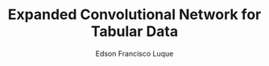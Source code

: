 ---
paperId: 18
author: Edson Francisco Luque
publicationauthor: Luque, E. F.
title: Expanded Convolutional Network for Tabular Data
pdf: Edson_Luque.pdf
poster: Edson_Luque.png
alt: --
type: Poster
topic: General Machine Learning
subtopic: Deep Learning
link: https://research.latinxinai.org/papers/icml/2023/pdf/Edson_Luque.pdf
conference: icml
year: 2023
tags: icml-2023
location: Honolulu, Hawaii
---